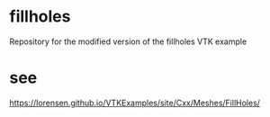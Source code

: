 # fillholes
Repository for the modified version of the fillholes VTK example

# see
https://lorensen.github.io/VTKExamples/site/Cxx/Meshes/FillHoles/
